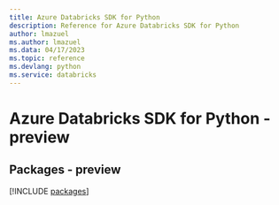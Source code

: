 ```yaml
---
title: Azure Databricks SDK for Python
description: Reference for Azure Databricks SDK for Python
author: lmazuel
ms.author: lmazuel
ms.data: 04/17/2023
ms.topic: reference
ms.devlang: python
ms.service: databricks
---
```

# Azure Databricks SDK for Python - preview
## Packages - preview
[!INCLUDE [packages](databricks-index.md)]